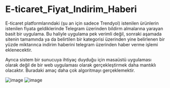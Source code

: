 # E-ticaret_Fiyat_Indirim_Haberi

E-ticaret platformlarındaki (şu an için sadece Trendyol) istenilen ürünlerin istenilen fiyata geldiklerinde Telegram üzerinden bildirm almalarına yarayan basit bir uygulama. Bu haliyle uygulama pek verimli değil, sonraki aşamada sitenin tamamında ya da belirtilen bir kategorisi üzerinden yine belirlenen bir yüzde miktarınca indirim haberini telegram üzerinden haber verme işlemi eklenecektir.

Ayrıca sistem bir sunucuya ihtiyaç duyduğu için masaüstü uygulaması olarak değil de bir web uygulaması olarak gerçekleştirmek daha mantıklı olacaktır. Buradaki amaç daha çok algoritmayı gerçeklemektir.

![image](https://user-images.githubusercontent.com/72334631/169870221-22c51357-ca89-4f5c-976e-4f74452654dd.png)
![image](https://user-images.githubusercontent.com/72334631/169870247-f23d96a7-d786-42e4-bf19-9fe689d5385f.png)


